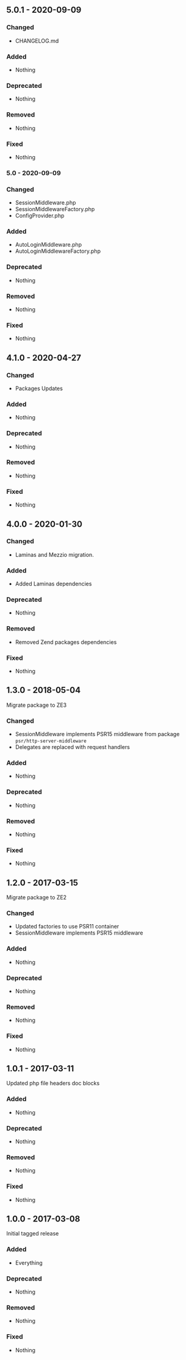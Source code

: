 ## 5.0.1 - 2020-09-09

### Changed
* CHANGELOG.md

### Added
* Nothing

### Deprecated
* Nothing

### Removed
* Nothing

### Fixed
* Nothing


### 5.0 - 2020-09-09

### Changed
* SessionMiddleware.php 
* SessionMiddlewareFactory.php
* ConfigProvider.php

### Added
* AutoLoginMiddleware.php
* AutoLoginMiddlewareFactory.php

### Deprecated
* Nothing

### Removed
* Nothing

### Fixed
* Nothing


## 4.1.0 - 2020-04-27

### Changed
* Packages Updates

### Added
* Nothing

### Deprecated
* Nothing

### Removed
* Nothing

### Fixed
* Nothing


## 4.0.0 - 2020-01-30

### Changed
* Laminas and Mezzio migration.

### Added
* Added Laminas dependencies

### Deprecated
* Nothing

### Removed
* Removed Zend packages dependencies

### Fixed
* Nothing


## 1.3.0 - 2018-05-04

Migrate package to ZE3

### Changed
* SessionMiddleware implements PSR15 middleware from package `psr/http-server-middleware`
* Delegates are replaced with request handlers

### Added
* Nothing

### Deprecated
* Nothing

### Removed
* Nothing

### Fixed
* Nothing



## 1.2.0 - 2017-03-15

Migrate package to ZE2

### Changed
* Updated factories to use PSR11 container
* SessionMiddleware implements PSR15 middleware

### Added
* Nothing

### Deprecated
* Nothing

### Removed
* Nothing

### Fixed
* Nothing


## 1.0.1 - 2017-03-11

Updated php file headers doc blocks

### Added
* Nothing

### Deprecated
* Nothing

### Removed
* Nothing

### Fixed
* Nothing


## 1.0.0 - 2017-03-08

Initial tagged release

### Added
* Everything

### Deprecated
* Nothing

### Removed
* Nothing

### Fixed
* Nothing
